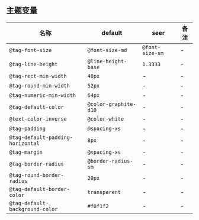 ## 主题变量

| 名称 | default | seer | 备注 |
| --- | --- | --- | --- |
| `@tag-font-size` | `@font-size-md` | `@font-size-sm` | - |
| `@tag-line-height` | `@line-height-base` | `1.3333` | - |
| `@tag-rect-min-width` | `40px` | - | - |
| `@tag-round-min-width` | `52px` | - | - |
| `@tag-numeric-min-width` | `64px` | - | - |
| `@tag-default-color` | `@color-graphite-d10` | - | - |
| `@text-color-inverse` | `@color-white` | - | - |
| `@tag-padding` | `@spacing-xs` | - | - |
| `@tag-default-padding-horizontal` | `8px` | - | - |
| `@tag-margin` | `@spacing-xs` | - | - |
| `@tag-border-radius` | `@border-radius-sm` | - | - |
| `@tag-round-border-radius` | `20px` | - | - |
| `@tag-default-border-color` | `transparent` | - | - |
| `@tag-default-background-color` | `#f0f1f2` | - | - |
